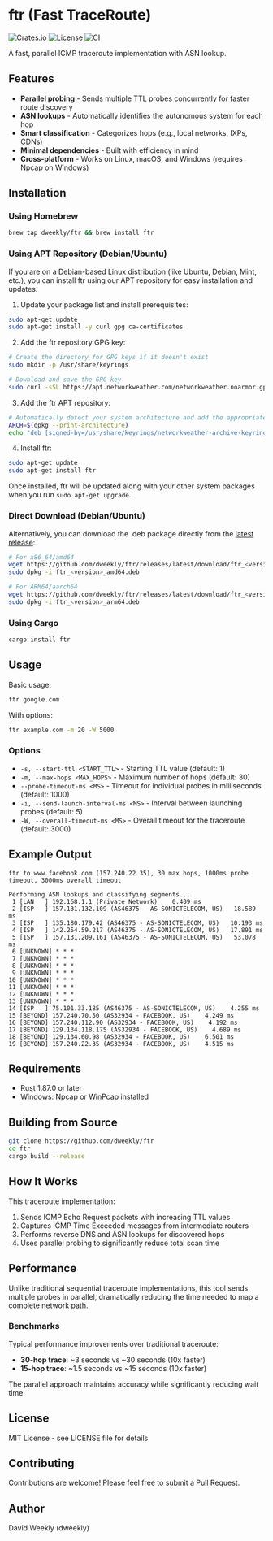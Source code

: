 # ftr (Fast TraceRoute)

[![Crates.io](https://img.shields.io/crates/v/ftr.svg)](https://crates.io/crates/ftr)
[![License](https://img.shields.io/crates/l/ftr.svg)](https://github.com/dweekly/ftr/blob/main/LICENSE)
[![CI](https://github.com/dweekly/ftr/workflows/CI/badge.svg)](https://github.com/dweekly/ftr/actions)

A fast, parallel ICMP traceroute implementation with ASN lookup.

## Features

- **Parallel probing** - Sends multiple TTL probes concurrently for faster route discovery
- **ASN lookups** - Automatically identifies the autonomous system for each hop
- **Smart classification** - Categorizes hops (e.g., local networks, IXPs, CDNs)
- **Minimal dependencies** - Built with efficiency in mind
- **Cross-platform** - Works on Linux, macOS, and Windows (requires Npcap on Windows)

## Installation

### Using Homebrew

```bash
brew tap dweekly/ftr && brew install ftr
```

### Using APT Repository (Debian/Ubuntu)

If you are on a Debian-based Linux distribution (like Ubuntu, Debian, Mint, etc.), you can install ftr using our APT repository for easy installation and updates.

1. Update your package list and install prerequisites:

```bash
sudo apt-get update
sudo apt-get install -y curl gpg ca-certificates
```

2. Add the ftr repository GPG key:

```bash
# Create the directory for GPG keys if it doesn't exist
sudo mkdir -p /usr/share/keyrings

# Download and save the GPG key
sudo curl -sSL https://apt.networkweather.com/networkweather.noarmor.gpg -o /usr/share/keyrings/networkweather-archive-keyring.gpg
```

3. Add the ftr APT repository:

```bash
# Automatically detect your system architecture and add the appropriate repository
ARCH=$(dpkg --print-architecture)
echo "deb [signed-by=/usr/share/keyrings/networkweather-archive-keyring.gpg arch=$ARCH] https://apt.networkweather.com stable main" | sudo tee /etc/apt/sources.list.d/networkweather.list
```

4. Install ftr:

```bash
sudo apt-get update
sudo apt-get install ftr
```

Once installed, ftr will be updated along with your other system packages when you run `sudo apt-get upgrade`.

### Direct Download (Debian/Ubuntu)

Alternatively, you can download the .deb package directly from the [latest release](https://github.com/dweekly/ftr/releases/latest):

```bash
# For x86_64/amd64
wget https://github.com/dweekly/ftr/releases/latest/download/ftr_<version>_amd64.deb
sudo dpkg -i ftr_<version>_amd64.deb

# For ARM64/aarch64
wget https://github.com/dweekly/ftr/releases/latest/download/ftr_<version>_arm64.deb
sudo dpkg -i ftr_<version>_arm64.deb
```

### Using Cargo

```bash
cargo install ftr
```

## Usage

Basic usage:
```bash
ftr google.com
```

With options:
```bash
ftr example.com -m 20 -W 5000
```

### Options

- `-s, --start-ttl <START_TTL>` - Starting TTL value (default: 1)
- `-m, --max-hops <MAX_HOPS>` - Maximum number of hops (default: 30)
- `--probe-timeout-ms <MS>` - Timeout for individual probes in milliseconds (default: 1000)
- `-i, --send-launch-interval-ms <MS>` - Interval between launching probes (default: 5)
- `-W, --overall-timeout-ms <MS>` - Overall timeout for the traceroute (default: 3000)

## Example Output

```
ftr to www.facebook.com (157.240.22.35), 30 max hops, 1000ms probe timeout, 3000ms overall timeout

Performing ASN lookups and classifying segments...
 1 [LAN   ] 192.168.1.1 (Private Network)    0.409 ms
 2 [ISP   ] 157.131.132.109 (AS46375 - AS-SONICTELECOM, US)   18.589 ms
 3 [ISP   ] 135.180.179.42 (AS46375 - AS-SONICTELECOM, US)   10.193 ms
 4 [ISP   ] 142.254.59.217 (AS46375 - AS-SONICTELECOM, US)   17.891 ms
 5 [ISP   ] 157.131.209.161 (AS46375 - AS-SONICTELECOM, US)   53.078 ms
 6 [UNKNOWN] * * *
 7 [UNKNOWN] * * *
 8 [UNKNOWN] * * *
 9 [UNKNOWN] * * *
10 [UNKNOWN] * * *
11 [UNKNOWN] * * *
12 [UNKNOWN] * * *
13 [UNKNOWN] * * *
14 [ISP   ] 75.101.33.185 (AS46375 - AS-SONICTELECOM, US)    4.255 ms
15 [BEYOND] 157.240.70.50 (AS32934 - FACEBOOK, US)    4.249 ms
16 [BEYOND] 157.240.112.90 (AS32934 - FACEBOOK, US)    4.192 ms
17 [BEYOND] 129.134.118.175 (AS32934 - FACEBOOK, US)    4.689 ms
18 [BEYOND] 129.134.60.98 (AS32934 - FACEBOOK, US)    6.501 ms
19 [BEYOND] 157.240.22.35 (AS32934 - FACEBOOK, US)    4.515 ms
```

## Requirements

- Rust 1.87.0 or later
- Windows: [Npcap](https://npcap.com/) or WinPcap installed

## Building from Source

```bash
git clone https://github.com/dweekly/ftr
cd ftr
cargo build --release
```

## How It Works

This traceroute implementation:
1. Sends ICMP Echo Request packets with increasing TTL values
2. Captures ICMP Time Exceeded messages from intermediate routers
3. Performs reverse DNS and ASN lookups for discovered hops
4. Uses parallel probing to significantly reduce total scan time

## Performance

Unlike traditional sequential traceroute implementations, this tool sends multiple probes in parallel, dramatically reducing the time needed to map a complete network path.

### Benchmarks

Typical performance improvements over traditional traceroute:
- **30-hop trace**: ~3 seconds vs ~30 seconds (10x faster)
- **15-hop trace**: ~1.5 seconds vs ~15 seconds (10x faster)

The parallel approach maintains accuracy while significantly reducing wait time.

## License

MIT License - see LICENSE file for details

## Contributing

Contributions are welcome! Please feel free to submit a Pull Request.

## Author

David Weekly (dweekly)